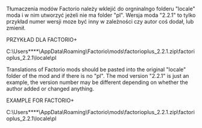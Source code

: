 Tłumaczenia modów Factorio należy wklejić do orgninalngo folderu "locale" moda i w nim utworzyć jeżeli nie ma folder "pl". Wersja moda "2.2.1" to tylko przykład numer wersji moze być inny w zależności czy autor coś dodał, lub zmienił.

PRZYKŁAD DLA FACTORIO+

C:\Users\****\AppData\Roaming\Factorio\mods\factorioplus_2.2.1.zip\factorioplus_2.2.1\locale\pl

Translations of Factorio mods should be pasted into the original "locale" folder of the mod and if there is no "pl". The mod version "2.2.1" is just an example, the version number may be different depending on whether the author added or changed anything.

EXAMPLE FOR FACTORIO+

C:\Users\****\AppData\Roaming\Factorio\mods\factorioplus_2.2.1.zip\factorioplus_2.2.1\locale\pl
